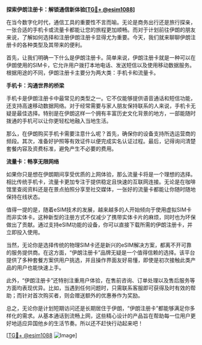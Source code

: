 **探索伊朗注册卡：解锁通信新体验[[TG💪+ @esim1088](https://t.me/s/esim1088)]**

在当今数字化时代，通信工具的重要性不言而喻。无论是商务出行还是旅行探亲，一张合适的手机卡或流量卡都能让您的旅程更加顺畅。而对于计划前往伊朗的朋友来说，了解如何选择和注册伊朗注册卡显得尤为重要。今天，我们就来聊聊伊朗注册卡的各种类型及其带来的便利。

首先，让我们明确一下什么是伊朗注册卡。简单来说，伊朗注册卡就是一种可以在伊朗使用的SIM卡，它允许用户拨打本地电话、发送短信以及使用移动数据服务。根据用途的不同，伊朗注册卡主要分为两大类：手机卡和流量卡。

**手机卡：沟通世界的桥梁**

手机卡是伊朗注册卡中最常见的类型之一。它不仅能够提供语音通话和短信功能，还支持高速移动数据网络。对于经常需要与家人朋友保持联系的人来说，手机卡无疑是最佳选择。特别是在伊朗这样一个拥有丰富历史文化背景的地方，一部能随时拨通的手机可以让你更轻松地融入当地生活。

那么，在伊朗购买手机卡需要注意什么呢？首先，确保你的设备支持所选运营商的频段。其次，准备好护照等有效证件以便完成实名认证过程。最后，记得询问清楚套餐内容及资费标准，避免产生不必要的费用。

**流量卡：畅享无限网络**

如果你只是想在伊朗期间享受优质的上网体验，那么流量卡将是一个理想的选择。相比传统手机卡，流量卡更加专注于提供稳定且快速的互联网连接。无论是在咖啡馆里查阅资料还是在景点拍照分享至社交媒体，一张好的流量卡都能让你随时随地保持在线状态。

值得一提的是，随着eSIM技术的发展，越来越多的人开始倾向于使用虚拟SIM卡而非实体卡。这种新型的注册方式不仅减少了携带实体卡片的麻烦，同时也为环保做出了贡献。通过支持eSIM功能的设备，你可以直接下载所需的伊朗注册卡，并立即投入使用。

当然，无论你是选择传统的物理SIM卡还是新兴的eSIM解决方案，都离不开可靠的服务提供商。在这方面，“伊朗注册卡”品牌无疑是一个值得信赖的选择。该平台提供了多种套餐方案供用户挑选，并且操作界面友好易懂，即使是初次接触此类产品的用户也能快速上手。

此外，“伊朗注册卡”还特别注重用户体验，在售前咨询、订单处理以及售后服务等方面均表现优异。比如，当遇到任何问题时，只需联系客服即可获得及时有效的帮助；而针对首次购买者，则会赠送额外的优惠券作为奖励。

总之，无论你是计划短期访问还是长期居住于伊朗，“伊朗注册卡”都能够满足你多样化的需求。从基本通话到流畅上网，这些精心设计的产品旨在帮助每一位用户更好地适应异国他乡的生活节奏。所以还不赶快行动起来吧！

[[TG💪+ @esim1088](https://t.me/s/esim1088) ![Image](https://i.postimg.cc/4NQfJmqS/Snipaste-2025-05-13-00-14-12.png)]